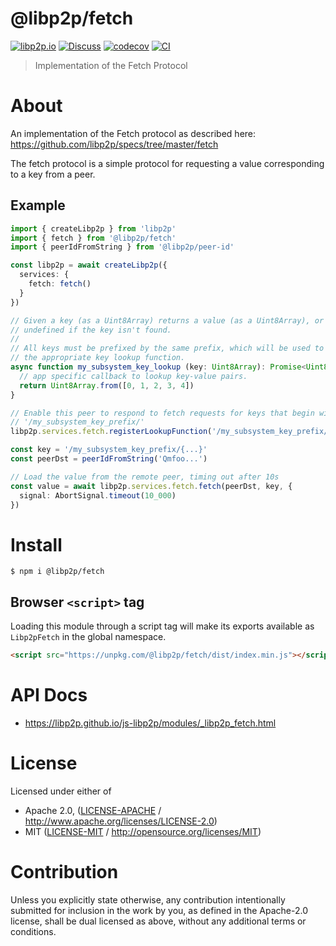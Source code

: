 # @libp2p/fetch

[![libp2p.io](https://img.shields.io/badge/project-libp2p-yellow.svg?style=flat-square)](http://libp2p.io/)
[![Discuss](https://img.shields.io/discourse/https/discuss.libp2p.io/posts.svg?style=flat-square)](https://discuss.libp2p.io)
[![codecov](https://img.shields.io/codecov/c/github/libp2p/js-libp2p.svg?style=flat-square)](https://codecov.io/gh/libp2p/js-libp2p)
[![CI](https://img.shields.io/github/actions/workflow/status/libp2p/js-libp2p/main.yml?branch=main\&style=flat-square)](https://github.com/libp2p/js-libp2p/actions/workflows/main.yml?query=branch%3Amain)

> Implementation of the Fetch Protocol

# About

<!--

!IMPORTANT!

Everything in this README between "# About" and "# Install" is automatically
generated and will be overwritten the next time the doc generator is run.

To make changes to this section, please update the @packageDocumentation section
of src/index.js or src/index.ts

To experiment with formatting, please run "npm run docs" from the root of this
repo and examine the changes made.

-->

An implementation of the Fetch protocol as described here: <https://github.com/libp2p/specs/tree/master/fetch>

The fetch protocol is a simple protocol for requesting a value corresponding to a key from a peer.

## Example

```typescript
import { createLibp2p } from 'libp2p'
import { fetch } from '@libp2p/fetch'
import { peerIdFromString } from '@libp2p/peer-id'

const libp2p = await createLibp2p({
  services: {
    fetch: fetch()
  }
})

// Given a key (as a Uint8Array) returns a value (as a Uint8Array), or
// undefined if the key isn't found.
//
// All keys must be prefixed by the same prefix, which will be used to find
// the appropriate key lookup function.
async function my_subsystem_key_lookup (key: Uint8Array): Promise<Uint8Array | undefined> {
  // app specific callback to lookup key-value pairs.
  return Uint8Array.from([0, 1, 2, 3, 4])
}

// Enable this peer to respond to fetch requests for keys that begin with
// '/my_subsystem_key_prefix/'
libp2p.services.fetch.registerLookupFunction('/my_subsystem_key_prefix/', my_subsystem_key_lookup)

const key = '/my_subsystem_key_prefix/{...}'
const peerDst = peerIdFromString('Qmfoo...')

// Load the value from the remote peer, timing out after 10s
const value = await libp2p.services.fetch.fetch(peerDst, key, {
  signal: AbortSignal.timeout(10_000)
})
```

# Install

```console
$ npm i @libp2p/fetch
```

## Browser `<script>` tag

Loading this module through a script tag will make its exports available as `Libp2pFetch` in the global namespace.

```html
<script src="https://unpkg.com/@libp2p/fetch/dist/index.min.js"></script>
```

# API Docs

- <https://libp2p.github.io/js-libp2p/modules/_libp2p_fetch.html>

# License

Licensed under either of

- Apache 2.0, ([LICENSE-APACHE](https://github.com/libp2p/js-libp2p/blob/main/packages/protocol-fetch/LICENSE-APACHE) / <http://www.apache.org/licenses/LICENSE-2.0>)
- MIT ([LICENSE-MIT](https://github.com/libp2p/js-libp2p/blob/main/packages/protocol-fetch/LICENSE-MIT) / <http://opensource.org/licenses/MIT>)

# Contribution

Unless you explicitly state otherwise, any contribution intentionally submitted for inclusion in the work by you, as defined in the Apache-2.0 license, shall be dual licensed as above, without any additional terms or conditions.
